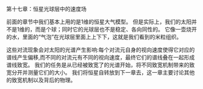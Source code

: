 第十七章：恒星光球层中的速度场

前面的章节中我们基本上用的是1维的恒星大气模型。
但是实际上，我们的太阳并不是1维的，而是个球；同时它的光球层也不是稳定、各向同性的。
它像一壶烧开的水，里面的“气泡”在光球层里面上上下下，这就是我们看到的米粒组织。

这些对流现象会对太阳的光谱产生影响:每个对流元自身的视向速度使得它对应的谱线产生偏移,而不同的对流元有不同的视向速度，最终它们的谱线叠在一起形成谱线致宽。
我们的任务是从已经被致宽了的光谱开始，将不同致宽机制带来的致宽分开并测量它们的大小。
我们将恒星自转放到下一章去，这一章主要讨论其他的致宽机制以及背后的物理。


